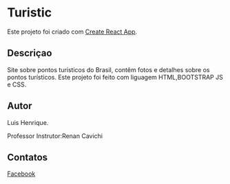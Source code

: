 # Turistic

Este projeto foi criado com  [Create React App](https://github.com/facebook/create-react-app).

## Descriçao 

Site sobre pontos turísticos do Brasil, contêm fotos e detalhes sobre os pontos turísticos.
Este projeto foi feito com liguagem HTML,BOOTSTRAP JS e CSS.

## Autor 
Luis Henrique.

Professor Instrutor:Renan Cavichi

## Contatos 
[Facebook](FB.LUIS.HENRIQUE)

